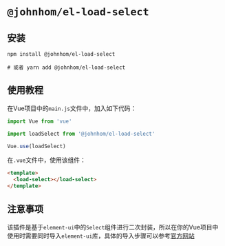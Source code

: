 # `@johnhom/el-load-select`

## 安装

```
npm install @johnhom/el-load-select

# 或者 yarn add @johnhom/el-load-select
```

## 使用教程

在Vue项目中的`main.js`文件中，加入如下代码：

```javascript
import Vue from 'vue'

import loadSelect from '@johnhom/el-load-select'

Vue.use(loadSelect)
```

在`.vue`文件中，使用该组件：

```html
<template>
  <load-select></load-select>
</template>
```

## 注意事项

该插件是基于`element-ui`中的`Select`组件进行二次封装，所以在你的Vue项目中使用时需要同时导入`element-ui`库，具体的导入步骤可以参考[官方网站](https://element.eleme.cn)